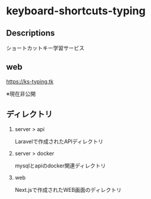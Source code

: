 # keyboard-shortcuts-typing

## Descriptions
ショートカットキー学習サービス
<br />

## web

https://ks-typing.tk

※現在非公開

## ディレクトリ

1. server > api

   Laravelで作成されたAPIディレクトリ

2. server > docker

   mysqlとapiのdocker関連ディレクトリ


3. web

   Next.jsで作成されたWEB画面のディレクトリ
